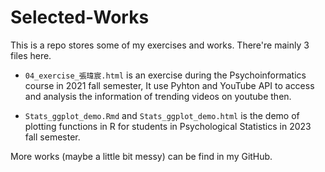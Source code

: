 # Selected-Works
This is a repo stores some of my exercises and works. There're mainly 3 files here.

-  `04_exercise_張瑋宸.html` is an exercise during the Psychoinformatics course in 2021 fall semester, It use Pyhton and YouTube API to access and analysis the information of trending videos on youtube then.

-  `Stats_ggplot_demo.Rmd` and `Stats_ggplot_demo.html` is the demo of plotting functions in R for students in Psychological Statistics in 2023 fall semester. 

More works (maybe a little bit messy) can be find in my GitHub.
